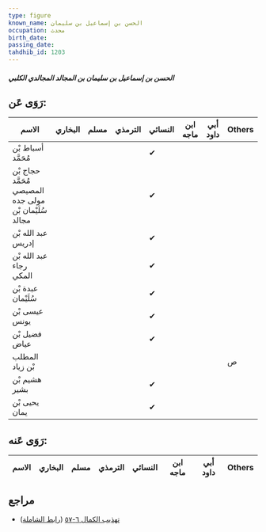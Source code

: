 ```yaml
---
type: figure
known_name: الحسن بن إسماعيل بن سليمان
occupation: محدث
birth_date:
passing_date:
tahdhib_id: 1203
---
```

##### الحسن بن إسماعيل بن سليمان بن المجالد المجالدي الكلبي

## رَوَى عَن:
| الاسم                                                  | البخاري | مسلم | الترمذي | النسائي | ابن ماجه | أبي داود | Others |
| ------------------------------------------------------ | ------- | ---- | ------- | ------- | -------- | -------- | ------ |
| أسباط بْن مُحَمَّد                                     |         |      |         | ✔       |          |          |        |
| حجاج بْن مُحَمَّد المصيصي مولى جده سُلَيْمان بْن مجالد |         |      |         | ✔       |          |          |        |
| عبد الله بْن إدريس                                     |         |      |         | ✔       |          |          |        |
| عبد الله بْن رجاء المكي                                |         |      |         | ✔       |          |          |        |
| عبدة بْن سُلَيْمان                                     |         |      |         | ✔       |          |          |        |
| عيسى بْن يونس                                          |         |      |         | ✔       |          |          |        |
| فضيل بْن عياض                                          |         |      |         | ✔       |          |          |        |
| المطلب بْن زياد                                        |         |      |         |         |          |          | ص      |
| هشيم بْن بشير                                          |         |      |         | ✔       |          |          |        |
| يحيى بْن يمان                                          |         |      |         | ✔       |          |          |        |
## رَوَى عَنه:
| الاسم | البخاري | مسلم | الترمذي | النسائي | ابن ماجه | أبي داود | Others |
| ----- | ------- | ---- | ------- | ------- | -------- | -------- | ------ |
## مراجع
- [تهذيب الكمال ٦-٥٧](obsidian://open?vault=Tahdhib-al-Kamal&file=Figures/١٢٠٣-الحسن%20بن%20إسماعيل%20بن%20سليمان%20بن%20المجالد%20المجالدي%20الكلبي) ([رابط الشاملة](https://shamela.ws/book/3722/2721))